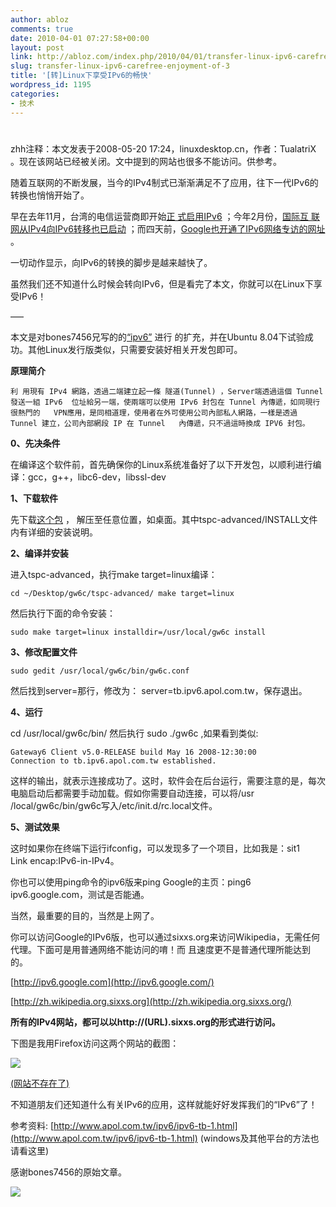 ```yaml
---
author: abloz
comments: true
date: 2010-04-01 07:27:58+00:00
layout: post
link: http://abloz.com/index.php/2010/04/01/transfer-linux-ipv6-carefree-enjoyment-of-3/
slug: transfer-linux-ipv6-carefree-enjoyment-of-3
title: '[转]Linux下享受IPv6的畅快'
wordpress_id: 1195
categories:
- 技术
---
```


# 






zhh注释：本文发表于2008-05-20 17:24，linuxdesktop.cn，作者：TualatriX 。现在该网站已经被关闭。文中提到的网站也很多不能访问。供参考。

随着互联网的不断发展，当今的IPv4制式已渐渐满足不了应用，往下一代IPv6的转换也悄悄开始了。

早在去年11月，台湾的电信运营商即开始[正 式启用IPv6](http://www.cnbeta.com/articles/42859.htm) ；今年2月份，[国际互 联网从IPv4向IPv6转移也已启动](http://www.cnbeta.com/articles/48663.htm) ；而四天前，[Google也开通了IPv6网络专访的网址](http://www.cnbeta.com/articles/55805.htm) 。

一切动作显示，向IPv6的转换的脚步是越来越快了。

虽然我们还不知道什么时候会转向IPv6，但是看完了本文，你就可以在Linux下享受IPv6！

—–

本文是对bones7456兄写的的[“ipv6”](http://bones7456.blog.ubuntu.org.cn/2008/05/16/ipv6/) 进行 的扩充，并在Ubuntu 8.04下试验成功。其他Linux发行版类似，只需要安装好相关开发包即可。

**原理简介**

```
利 用現有 IPv4 網路，透過二端建立起一條 隧道(Tunnel) ，Server端透過這個 Tunnel  發送一組 IPv6  位址給另一端，使兩端可以使用 IPv6 封包在 Tunnel 內傳遞，如同現行很熱門的   VPN應用，是同相道理，使用者在外可使用公司內部私人網路，一樣是透過 Tunnel 建立，公司內部網段 IP 在 Tunnel   內傳遞，只不過這時換成 IPV6 封包。
```

**0、先决条件**

在编译这个软件前，首先确保你的Linux系统准备好了以下开发包，以顺利进行编译：gcc，g++，libc6-dev，libssl-dev

**1、下载软件**

先下载[这个包](http://download.apbb.com.tw/ipv6/gw6c-5_0-RELEASE-src.tar.gz) ， 解压至任意位置，如桌面。其中tspc-advanced/INSTALL文件内有详细的安装说明。

**2、编译并安装**

进入tspc-advanced，执行make target=linux编译：

`cd ~/Desktop/gw6c/tspc-advanced/
make target=linux`

然后执行下面的命令安装：

`sudo make target=linux installdir=/usr/local/gw6c install`

**3、修改配置文件**

`sudo gedit /usr/local/gw6c/bin/gw6c.conf`

然后找到server=那行，修改为： server=tb.ipv6.apol.com.tw，保存退出。

**4、运行**

cd /usr/local/gw6c/bin/  然后执行 sudo ./gw6c ,如果看到类似:

```
Gateway6 Client v5.0-RELEASE build May 16 2008-12:30:00
Connection to tb.ipv6.apol.com.tw established.
```

这样的输出，就表示连接成功了。这时，软件会在后台运行，需要注意的是，每次电脑启动后都需要手动加载。假如你需要自动连接，可以将/usr /local/gw6c/bin/gw6c写入/etc/init.d/rc.local文件。

**5、测试效果**

这时如果你在终端下运行ifconfig，可以发现多了一个项目，比如我是：sit1      Link  encap:IPv6-in-IPv4。

你也可以使用ping命令的ipv6版来ping Google的主页：ping6 ipv6.google.com，测试是否能通。

当然，最重要的目的，当然是上网了。

你可以访问Google的IPv6版，也可以通过sixxs.org来访问Wikipedia，无需任何代理。下面可是用普通网络不能访问的唷！而 且速度更不是普通代理所能达到的。

[http://ipv6.google.com](http://ipv6.google.com/)

[http://zh.wikipedia.org.sixxs.org](http://zh.wikipedia.org.sixxs.org/)

**所有的IPv4网站，都可以以http://(URL).sixxs.org的形式进行访问。**

下图是我用Firefox访问这两个网站的截图：

[![](http://linuxdesktop.cn/wp-content/uploads/2008/05/ipv6-1.jpg) ](http://linuxdesktop.cn/)

[(网站不存在了)
](http://linuxdesktop.cn/)

不知道朋友们还知道什么有关IPv6的应用，这样就能好好发挥我们的“IPv6”了！

参考资料: [http://www.apol.com.tw/ipv6/ipv6-tb-1.html](http://www.apol.com.tw/ipv6/ipv6-tb-1.html) (windows及其他平台的方法也请看这里)

感谢bones7456的原始文章。






![](http://img.zemanta.com/pixy.gif?x-id=1a1b7d38-8ca0-8c37-a039-80033a29985a)
